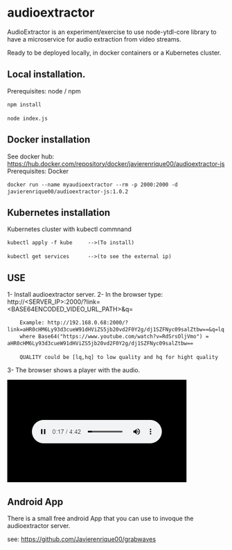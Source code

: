 # audioextractor

AudioExtractor is an experiment/exercise to use node-ytdl-core library to have a microservice for audio extraction from video streams.

Ready to be deployed locally, in docker containers or a Kubernetes cluster.

## Local installation.

Prerequisites:
node / npm

    npm install

    node index.js
  

## Docker installation

See docker hub: https://hub.docker.com/repository/docker/javierenrique00/audioextractor-js
Prerequisites:
Docker

    docker run --name myaudioextractor --rm -p 2000:2000 -d javierenrique00/audioextractor-js:1.0.2


## Kubernetes installation
Kubernetes cluster with kubectl commnand

    kubectl apply -f kube     -->(To install)

    kubectl get services      -->(to see the external ip)

## USE

1- Install audioextractor server.
2- In the browser type: http://<SERVER_IP>:2000/?link=<BASE64ENCODED_VIDEO_URL_PATH>&q=<QUALITY>
        
        Example: http://192.168.0.68:2000/?link=aHR0cHM6Ly93d3cueW91dHViZS5jb20vd2F0Y2g/dj1SZFNyc09salZtbw==&q=lq
        where Base64("https://www.youtube.com/watch?v=RdSrsOljVmo") = aHR0cHM6Ly93d3cueW91dHViZS5jb20vd2F0Y2g/dj1SZFNyc09salZtbw==
        
        QUALITY could be [lq,hq] to low quality and hq for hight quality

3- The browser shows a player with the audio.

![Img](/doc/imgs/img1.jpg)


## Android App

There is a small free android App that you can use to invoque the audioextractor server.

see:
https://github.com/Javierenrique00/grabwaves
